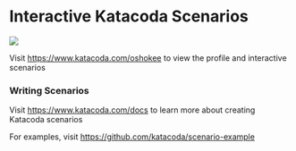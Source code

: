 # Interactive Katacoda Scenarios

[![](http://shields.katacoda.com/katacoda/oshokee/count.svg)](https://www.katacoda.com/oshokee "Get your profile on Katacoda.com")

Visit https://www.katacoda.com/oshokee to view the profile and interactive scenarios

### Writing Scenarios
Visit https://www.katacoda.com/docs to learn more about creating Katacoda scenarios

For examples, visit https://github.com/katacoda/scenario-example
